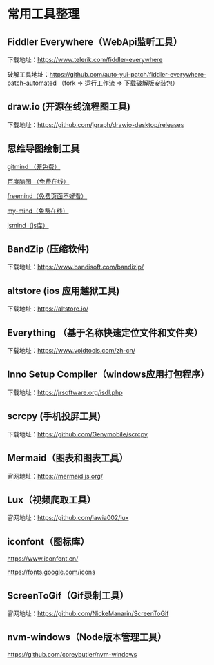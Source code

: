 # 常用工具整理

## Fiddler Everywhere（WebApi监听工具）

下载地址：https://www.telerik.com/fiddler-everywhere

破解工具地址：https://github.com/auto-yui-patch/fiddler-everywhere-patch-automated
（fork => 运行工作流 => 下载破解版安装包）

## draw.io (开源在线流程图工具)

下载地址：https://github.com/jgraph/drawio-desktop/releases

## 思维导图绘制工具

[gitmind （非免费）](https://gitmind.com/)

[百度脑图 （免费在线）](https://naotu.baidu.com/home)

[freemind（免费页面不好看）](https://sourceforge.net/projects/freemind/postdownload)

[my-mind（免费在线）](https://my-mind.github.io/)

[jsmind（js库）](https://hizzgdev.github.io/jsmind/)

## BandZip (压缩软件)

下载地址：https://www.bandisoft.com/bandizip/

## altstore (ios 应用越狱工具)

下载地址：https://altstore.io/

## Everything （基于名称快速定位文件和文件夹）

下载地址：https://www.voidtools.com/zh-cn/

## Inno Setup Compiler（windows应用打包程序）

下载地址：https://jrsoftware.org/isdl.php

## scrcpy (手机投屏工具)

下载地址：https://github.com/Genymobile/scrcpy

## Mermaid（图表和图表工具）

官网地址：https://mermaid.js.org/

## Lux（视频爬取工具）

官网地址：https://github.com/iawia002/lux

## iconfont（图标库）

https://www.iconfont.cn/

https://fonts.google.com/icons

## ScreenToGif（Gif录制工具）

官网地址：https://github.com/NickeManarin/ScreenToGif

## nvm-windows（Node版本管理工具）

https://github.com/coreybutler/nvm-windows